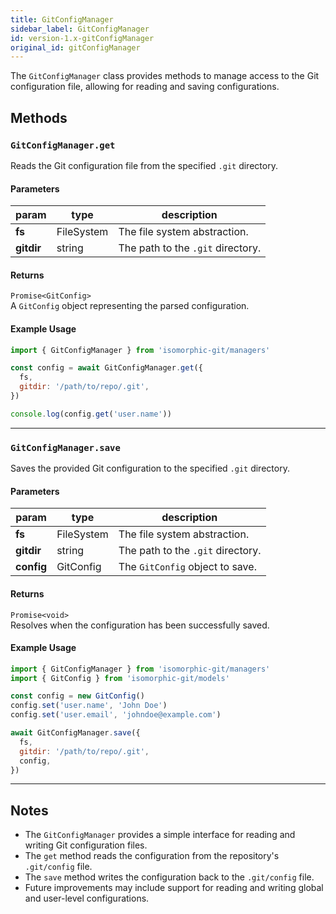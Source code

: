 ```yaml
---
title: GitConfigManager
sidebar_label: GitConfigManager
id: version-1.x-gitConfigManager
original_id: gitConfigManager
---
```


The `GitConfigManager` class provides methods to manage access to the Git configuration file, allowing for reading and saving configurations.

## Methods

### `GitConfigManager.get`

Reads the Git configuration file from the specified `.git` directory.

#### Parameters

| param      | type       | description                       |
| ---------- | ---------- | --------------------------------- |
| **fs**     | FileSystem | The file system abstraction.      |
| **gitdir** | string     | The path to the `.git` directory. |

#### Returns

`Promise<GitConfig>`  
A `GitConfig` object representing the parsed configuration.

#### Example Usage

```js live
import { GitConfigManager } from 'isomorphic-git/managers'

const config = await GitConfigManager.get({
  fs,
  gitdir: '/path/to/repo/.git',
})

console.log(config.get('user.name'))
```

---

### `GitConfigManager.save`

Saves the provided Git configuration to the specified `.git` directory.

#### Parameters

| param      | type       | description                       |
| ---------- | ---------- | --------------------------------- |
| **fs**     | FileSystem | The file system abstraction.      |
| **gitdir** | string     | The path to the `.git` directory. |
| **config** | GitConfig  | The `GitConfig` object to save.   |

#### Returns

`Promise<void>`  
Resolves when the configuration has been successfully saved.

#### Example Usage

```js live
import { GitConfigManager } from 'isomorphic-git/managers'
import { GitConfig } from 'isomorphic-git/models'

const config = new GitConfig()
config.set('user.name', 'John Doe')
config.set('user.email', 'johndoe@example.com')

await GitConfigManager.save({
  fs,
  gitdir: '/path/to/repo/.git',
  config,
})
```

---

## Notes

- The `GitConfigManager` provides a simple interface for reading and writing Git configuration files.
- The `get` method reads the configuration from the repository's `.git/config` file.
- The `save` method writes the configuration back to the `.git/config` file.
- Future improvements may include support for reading and writing global and user-level configurations.

<script>
(function rewriteEditLink() {
  const el = document.querySelector('a.edit-page-link.button');
  if (el) {
    el.href = 'https://github.com/isomorphic-git/isomorphic-git/edit/main/src/managers/GitConfigManager.js';
      }
})();
</script>
